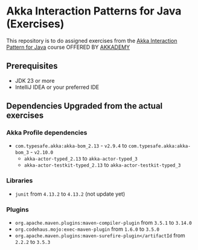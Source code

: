 # Akka Interaction Patterns for Java (Exercises)

This repository is to do assigned exercises from
the [Akka Interaction Pattern for Java](https://akkademy.akka.io/learn/courses/48/akka-interaction-patterns-for-java)
course OFFERED BY [AKKADEMY](https://akkademy.io)

## Prerequisites

- JDK 23 or more
- IntelliJ IDEA or your preferred IDE

## Dependencies Upgraded from the actual exercises

### Akka Profile dependencies

- `com.typesafe.akka:akka-bom_2.13` - `v2.9.4` to `com.typesafe.akka:akka-bom_3` - `v2.10.0`
    - `akka-actor-typed_2.13`  to `akka-actor-typed_3`
    - `akka-actor-testkit-typed_2.13` to `akka-actor-testkit-typed_3`

### Libraries

- `junit` from `4.13.2` to `4.13.2` (not update yet)

### Plugins

- `org.apache.maven.plugins:maven-compiler-plugin` from `3.5.1` to `3.14.0`
- `org.codehaus.mojo:exec-maven-plugin` from `1.6.0` to `3.5.0`
- `org.apache.maven.plugins:maven-surefire-plugin</artifactId` from `2.2.2` to `3.5.3`

